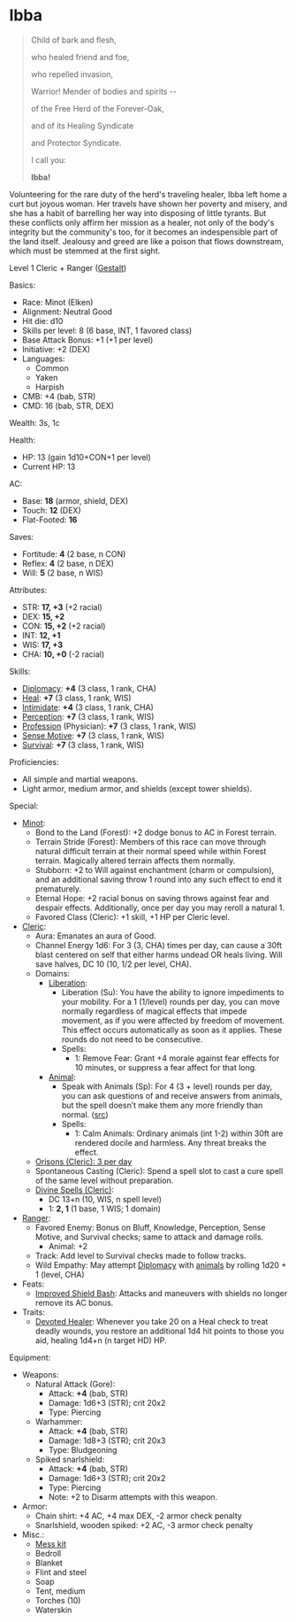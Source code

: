 # Ibba

> Child of bark and flesh,
>
> who healed friend and foe,
>
> who repelled invasion,
>
> Warrior! Mender of bodies and spirits --
>
> of the Free Herd of the Forever-Oak,
>
> and of its Healing Syndicate
>
> and Protector Syndicate.
>
> I call you:
>
> **Ibba!**

Volunteering for the rare duty of the herd's traveling healer, Ibba left home a curt but joyous woman. Her travels have shown her poverty and misery, and she has a habit of barrelling her way into disposing of little tyrants. But these conflicts only affirm her mission as a healer, not only of the body's integrity but the community's too, for it becomes an indespensible part of the land itself. Jealousy and greed are like a poison that flows downstream, which must be stemmed at the first sight.

Level 1 Cleric + Ranger ([Gestalt](http://www.d20srd.org/srd/variant/classes/gestaltCharacters.htm))

Basics:
- Race: Minot (Elken)
- Alignment: Neutral Good
- Hit die: d10
- Skills per level: 8 (6 base, INT, 1 favored class)
- Base Attack Bonus: +1 (+1 per level)
- Initiative: +2 (DEX)
- Languages:
	- Common
	- Yaken
	- Harpish
- CMB: +4 (bab, STR)
- CMD: 16 (bab, STR, DEX)

Wealth: 3s, 1c

Health:
- HP: 13 (gain 1d10+CON+1 per level)
- Current HP: 13

AC:
- Base: **18** (armor, shield, DEX)
- Touch: **12** (DEX)
- Flat-Footed: **16**

Saves:
- Fortitude: **4** (2 base, n CON)
- Reflex: **4** (2 base, n DEX)
- Will: **5** (2 base, n WIS)

Attributes:
- STR: **17, +3** (+2 racial)
- DEX: **15, +2**
- CON: **15, +2** (+2 racial)
- INT: **12, +1**
- WIS: **17, +3**
- CHA: **10, +0** (-2 racial)

Skills:
- [Diplomacy](https://www.d20pfsrd.com/skills/diplomacy): **+4** (3 class, 1 rank, CHA)
- [Heal](https://www.d20pfsrd.com/skills/heal): **+7** (3 class, 1 rank, WIS)
- [Intimidate](https://www.d20pfsrd.com/skills/intimidate): **+4** (3 class, 1 rank, CHA)
- [Perception](https://www.d20pfsrd.com/skills/perception): **+7** (3 class, 1 rank, WIS)
- [Profession](https://www.d20pfsrd.com/skills/profession) (Physician): **+7** (3 class, 1 rank, WIS)
- [Sense Motive](https://www.d20pfsrd.com/skills/sense-motive): **+7** (3 class, 1 rank, WIS)
- [Survival](https://www.d20pfsrd.com/skills/survival): **+7** (3 class, 1 rank, WIS)

Proficiencies:
- All simple and martial weapons.
- Light armor, medium armor, and shields (except tower shields).

Special:
- [Minot](../races/minot.md):
	- Bond to the Land (Forest): +2 dodge bonus to AC in Forest terrain.
	- Terrain Stride (Forest): Members of this race can move through natural difficult terrain at their normal speed while within Forest terrain. Magically altered terrain affects them normally.
	- Stubborn: +2 to Will against enchantment (charm or compulsion), and an additional saving throw 1 round into any such effect to end it prematurely.
	- Eternal Hope: +2 racial bonus on saving throws against fear and despair effects. Additionally, once per day you may reroll a natural 1.
	- Favored Class (Cleric): +1 skill, +1 HP per Cleric level.
- [Cleric](https://www.d20pfsrd.com/classes/core-classes/Cleric/):
	- Aura: Emanates an aura of Good.
	- Channel Energy 1d6: For 3 (3, CHA) times per day, can cause a 30ft blast centered on self that either harms undead OR heals living. Will save halves, DC 10 (10, 1/2 per level, CHA).
	- Domains:
		- [Liberation](https://www.d20pfsrd.com/classes/core-classes/cleric/domains/paizo-domains/liberation-domain/):
			- Liberation (Su): You have the ability to ignore impediments to your mobility. For a 1 (1/level) rounds per day, you can move normally regardless of magical effects that impede movement, as if you were affected by freedom of movement. This effect occurs automatically as soon as it applies. These rounds do not need to be consecutive.
			- Spells:
				- 1: Remove Fear: Grant +4 morale against fear effects for 10 minutes, or suppress a fear affect for that long.
		- [Animal](https://www.d20pfsrd.com/classes/core-classes/cleric/domains/paizo-domains/animal-domain/):
			- Speak with Animals (Sp): For 4 (3 + level) rounds per day, you can ask questions of and receive answers from animals, but the spell doesn’t make them any more friendly than normal. ([src](https://www.d20pfsrd.com/magic/all-spells/s/speak-with-animals))
			- Spells:
				- 1: Calm Animals: Ordinary animals (int 1-2) within 30ft are rendered docile and harmless. Any threat breaks the effect.
	- [Orisons (Cleric): 3 per day](https://www.d20pfsrd.com/magic/spell-lists-and-domains/spell-lists-Cleric/#p0)
	- Spontaneous Casting (Cleric): Spend a spell slot to cast a cure spell of the same level without preparation.
	- [Divine Spells (Cleric)](https://www.d20pfsrd.com/magic/spell-lists-and-domains/spell-lists-Cleric/):
		- DC 13+n (10, WIS, n spell level)
		- 1: **2, 1** (1 base, 1 WIS; 1 domain)
- [Ranger](https://www.d20pfsrd.com/classes/core-classes/Ranger/):
	- Favored Enemy: Bonus on Bluff, Knowledge, Perception, Sense Motive, and Survival checks; same to attack and damage rolls.
		- Animal: +2
	- Track: Add level to Survival checks made to follow tracks.
	- Wild Empathy: May attempt [Diplomacy](https://www.d20pfsrd.com/skills/diplomacy) with [animals](https://www.d20pfsrd.com/bestiary/rules-for-monsters/creature-types#TOC-Animal) by rolling 1d20 + 1 (level, CHA)
- Feats:
	- [Improved Shield Bash](https://www.d20pfsrd.com/feats/combat-feats/improved-shield-bash-combat): Attacks and maneuvers with shields no longer remove its AC bonus.
- Traits:
	- [Devoted Healer](https://www.d20pfsrd.com/traits/faith-traits/devoted-healer/): Whenever you take 20 on a Heal check to treat deadly wounds, you restore an additional 1d4 hit points to those you aid, healing 1d4+n (n target HD) HP.

Equipment:
- Weapons:
	- Natural Attack (Gore):
		- Attack: **+4** (bab, STR)
		- Damage: 1d6+3 (STR); crit 20x2
		- Type: Piercing
	- Warhammer:
		- Attack: **+4** (bab, STR)
		- Damage: 1d8+3 (STR); crit 20x3
		- Type: Bludgeoning
	- Spiked snarlshield:
		- Attack: **+4** (bab, STR)
		- Damage: 1d6+3 (STR); crit 20x2
		- Type: Piercing
		- Note: +2 to Disarm attempts with this weapon.
- Armor:
	- Chain shirt: +4 AC, +4 max DEX, -2 armor check penalty
	- Snarlshield, wooden spiked: +2 AC, -3 armor check penalty
- Misc.:
	- [Mess kit](https://www.d20pfsrd.com/equipmenT/goods-and-services/tools-kits/#Kit_Mess)
	- Bedroll
	- Blanket
	- Flint and steel
	- Soap
	- Tent, medium
	- Torches (10)
	- Waterskin
